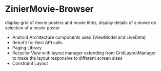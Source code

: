 # ZinierMovie-Browser
display grid of movie posters and movie titles, display details of a movie on selection of a movie poster

- Android Architecture components used (ViewModel and LiveData)
- Retrofit for Rest API calls
- Paging Library
- Recycler View with layout manager extending from GridLayoutManager to make the layout responsive to different screen sizes
- Constraint Layout
